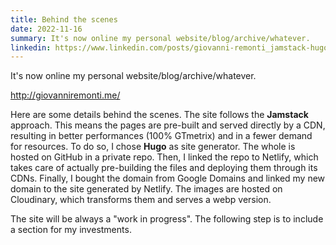 ```yaml
---
title: Behind the scenes
date: 2022-11-16
summary: It's now online my personal website/blog/archive/whatever.
linkedin: https://www.linkedin.com/posts/giovanni-remonti_jamstack-hugo-github-activity-6998699305574227968-SHv0
---
```


It's now online my personal website/blog/archive/whatever.

http://giovanniremonti.me/

Here are some details behind the scenes. The site follows the **Jamstack** approach. This means the pages are pre-built and served directly by a CDN, resulting in better performances (100% GTmetrix) and in a fewer demand for resources. To do so, I chose **Hugo** as site generator. The whole is hosted on GitHub in a private repo. Then, I linked the repo to Netlify, which takes care of actually pre-building the files and deploying them through its CDNs. Finally, I bought the domain from Google Domains and linked my new domain to the site generated by Netlify. The images are hosted on Cloudinary, which transforms them and serves a webp version.

The site will be always a "work in progress". The following step is to include a section for my investments.